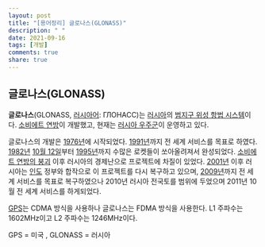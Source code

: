 ```yaml
---
layout: post
title: "[용어정리] 글로나스(GLONASS)"
description: " "
date: 2021-09-16
tags: [개발]
comments: true
share: true
---
```



## 글로나스(GLONASS)

**글로나스**(GLONASS, [러시아어](https://ko.wikipedia.org/wiki/러시아어): ГЛОНАСС)는 [러시아](https://ko.wikipedia.org/wiki/러시아)의 [범지구 위성 항법 시스템](https://ko.wikipedia.org/wiki/범지구_위성_항법_시스템)이다. [소비에트 연방](https://ko.wikipedia.org/wiki/소비에트_연방)이 개발했고, 현재는 [러시아 우주군](https://ko.wikipedia.org/wiki/러시아_우주군)이 운영하고 있다.

글로나스의 개발은 [1976년](https://ko.wikipedia.org/wiki/1976년)에 시작되었다. [1991년](https://ko.wikipedia.org/wiki/1991년)까지 전 세계 서비스를 목표로 하였다. [1982년](https://ko.wikipedia.org/wiki/1982년) [10월 12일](https://ko.wikipedia.org/wiki/10월_12일)부터 [1995년](https://ko.wikipedia.org/wiki/1995년)까지 수많은 로켓들이 쏘아올려져서 완성되었다. [소비에트 연방의 붕괴](https://ko.wikipedia.org/wiki/소비에트_연방의_붕괴) 이후 러시아의 경제난으로 프로젝트에 차질이 있었다. [2001년](https://ko.wikipedia.org/wiki/2001년) 이후 러시아는 [인도](https://ko.wikipedia.org/wiki/인도) 정부와 합작으로 이 프로젝트를 다시 복구하고 있으며, [2009년](https://ko.wikipedia.org/wiki/2009년)까지 전 세계 서비스를 목표로 복구하였으나 2010년 러시아 전국토를 범위에 두었으며 2011년 10월 전 세계 서비스를 하게되었다.

[GPS](https://ko.wikipedia.org/wiki/GPS)는 CDMA 방식을 사용하나 글로나스는 FDMA 방식을 사용한다. L1 주파수는 1602MHz이고 L2 주파수는 1246MHz이다.

GPS = 미국 , GLONASS = 러시아